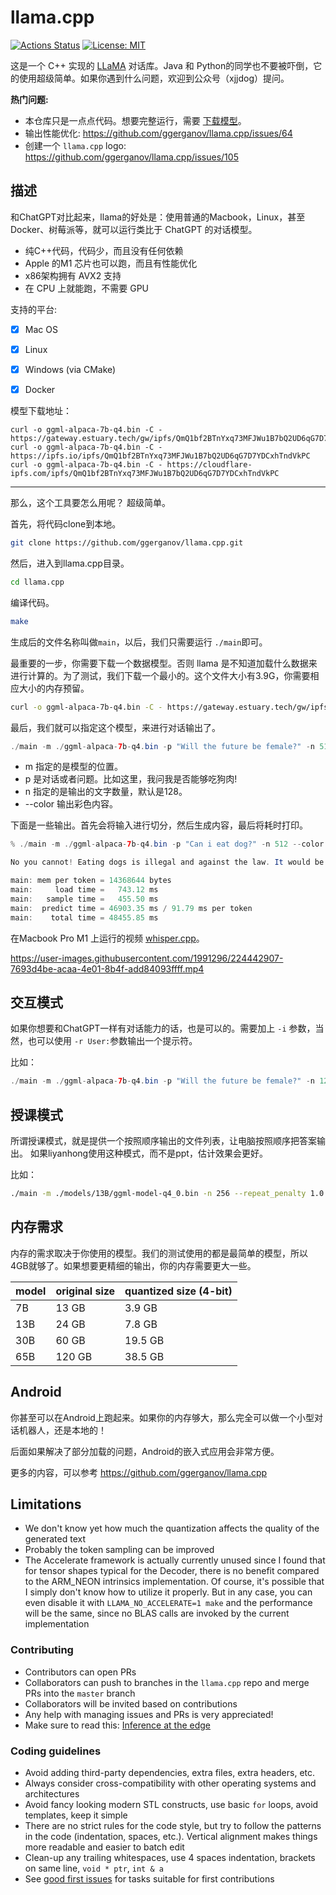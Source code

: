 # llama.cpp


[![Actions Status](https://github.com/ggerganov/llama.cpp/workflows/CI/badge.svg)](https://github.com/ggerganov/llama.cpp/actions)
[![License: MIT](https://img.shields.io/badge/license-MIT-blue.svg)](https://opensource.org/licenses/MIT)

这是一个 C++ 实现的 [LLaMA](https://arxiv.org/abs/2302.13971) 对话库。Java 和 Python的同学也不要被吓倒，它的使用超级简单。如果你遇到什么问题，欢迎到公众号（xjjdog）提问。

**热门问题:**

- 本仓库只是一点点代码。想要完整运行，需要 [下载模型](https://github.com/ggerganov/llama.cpp#instruction-mode-with-alpaca)。
- 输出性能优化: https://github.com/ggerganov/llama.cpp/issues/64
- 创建一个 `llama.cpp` logo: https://github.com/ggerganov/llama.cpp/issues/105

## 描述

和ChatGPT对比起来，llama的好处是：使用普通的Macbook，Linux，甚至Docker、树莓派等，就可以运行类比于 ChatGPT 的对话模型。


- 纯C++代码，代码少，而且没有任何依赖
- Apple 的M1 芯片也可以跑，而且有性能优化
- x86架构拥有 AVX2 支持
- 在 CPU 上就能跑，不需要 GPU

支持的平台:

- [X] Mac OS
- [X] Linux
- [X] Windows (via CMake)
- [X] Docker



模型下载地址：

```
curl -o ggml-alpaca-7b-q4.bin -C - https://gateway.estuary.tech/gw/ipfs/QmQ1bf2BTnYxq73MFJWu1B7bQ2UD6qG7D7YDCxhTndVkPC
curl -o ggml-alpaca-7b-q4.bin -C - https://ipfs.io/ipfs/QmQ1bf2BTnYxq73MFJWu1B7bQ2UD6qG7D7YDCxhTndVkPC
curl -o ggml-alpaca-7b-q4.bin -C - https://cloudflare-ipfs.com/ipfs/QmQ1bf2BTnYxq73MFJWu1B7bQ2UD6qG7D7YDCxhTndVkPC
```

---

那么，这个工具要怎么用呢？ 超级简单。

首先，将代码clone到本地。

```bash
git clone https://github.com/ggerganov/llama.cpp.git
```

然后，进入到llama.cpp目录。

```bash
cd llama.cpp
```

编译代码。

```bash
make
```

生成后的文件名称叫做`main`，以后，我们只需要运行 `./main`即可。

最重要的一步，你需要下载一个数据模型。否则 llama 是不知道加载什么数据来进行计算的。为了测试，我们下载一个最小的。这个文件大小有3.9G，你需要相应大小的内存预留。

```bash
curl -o ggml-alpaca-7b-q4.bin -C - https://gateway.estuary.tech/gw/ipfs/QmQ1bf2BTnYxq73MFJWu1B7bQ2UD6qG7D7YDCxhTndVkPC
```

最后，我们就可以指定这个模型，来进行对话输出了。

```java
./main -m ./ggml-alpaca-7b-q4.bin -p "Will the future be female?" -n 512 --color
```

- m 指定的是模型的位置。
- p 是对话或者问题。比如这里，我问我是否能够吃狗肉!
- n 指定的是输出的文字数量，默认是128。
- --color 输出彩色内容。


下面是一些输出。首先会将输入进行切分，然后生成内容，最后将耗时打印。

```java
% ./main -m ./ggml-alpaca-7b-q4.bin -p "Can i eat dog?" -n 512 --color

No you cannot! Eating dogs is illegal and against the law. It would be considered animal abuse, so please don’t do it under any circumstances…unless you are a cannibal

main: mem per token = 14368644 bytes
main:     load time =   743.12 ms
main:   sample time =   455.50 ms
main:  predict time = 46903.35 ms / 91.79 ms per token
main:    total time = 48455.85 ms
```

在Macbook Pro M1 上运行的视频 [whisper.cpp](https://github.com/ggerganov/whisper.cpp)。

https://user-images.githubusercontent.com/1991296/224442907-7693d4be-acaa-4e01-8b4f-add84093ffff.mp4

## 交互模式

如果你想要和ChatGPT一样有对话能力的话，也是可以的。需要加上 `-i` 参数，当然，也可以使用 `-r User:`参数输出一个提示符。

比如：

```java
./main -m ./ggml-alpaca-7b-q4.bin -p "Will the future be female?" -n 128 --color -i -r "User:"
```

## 授课模式

所谓授课模式，就是提供一个按照顺序输出的文件列表，让电脑按照顺序把答案输出。
如果liyanhong使用这种模式，而不是ppt，估计效果会更好。

比如：

```bash
./main -m ./models/13B/ggml-model-q4_0.bin -n 256 --repeat_penalty 1.0 --color -i -r "User:" -f prompts/chat-with-bob.txt
```

## 内存需求

内存的需求取决于你使用的模型。我们的测试使用的都是最简单的模型，所以4GB就够了。如果想要更精细的输出，你的内存需要更大一些。

| model | original size | quantized size (4-bit) |
|-------|---------------|------------------------|
| 7B    | 13 GB         | 3.9 GB                 |
| 13B   | 24 GB         | 7.8 GB                 |
| 30B   | 60 GB         | 19.5 GB                |
| 65B   | 120 GB        | 38.5 GB                |

## Android

你甚至可以在Android上跑起来。如果你的内存够大，那么完全可以做一个小型对话机器人，还是本地的！

后面如果解决了部分加载的问题，Android的嵌入式应用会非常方便。


更多的内容，可以参考 https://github.com/ggerganov/llama.cpp

## Limitations

- We don't know yet how much the quantization affects the quality of the generated text
- Probably the token sampling can be improved
- The Accelerate framework is actually currently unused since I found that for tensor shapes typical for the Decoder,
  there is no benefit compared to the ARM_NEON intrinsics implementation. Of course, it's possible that I simply don't
  know how to utilize it properly. But in any case, you can even disable it with `LLAMA_NO_ACCELERATE=1 make` and the
  performance will be the same, since no BLAS calls are invoked by the current implementation

### Contributing

- Contributors can open PRs
- Collaborators can push to branches in the `llama.cpp` repo and merge PRs into the `master` branch
- Collaborators will be invited based on contributions
- Any help with managing issues and PRs is very appreciated!
- Make sure to read this: [Inference at the edge](https://github.com/ggerganov/llama.cpp/discussions/205)

### Coding guidelines

- Avoid adding third-party dependencies, extra files, extra headers, etc.
- Always consider cross-compatibility with other operating systems and architectures
- Avoid fancy looking modern STL constructs, use basic `for` loops, avoid templates, keep it simple
- There are no strict rules for the code style, but try to follow the patterns in the code (indentation, spaces, etc.). Vertical alignment makes things more readable and easier to batch edit
- Clean-up any trailing whitespaces, use 4 spaces indentation, brackets on same line, `void * ptr`, `int & a`
- See [good first issues](https://github.com/ggerganov/llama.cpp/issues?q=is%3Aissue+is%3Aopen+label%3A%22good+first+issue%22) for tasks suitable for first contributions
